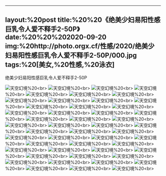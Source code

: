 ﻿---
layout:%20post
title:%20%20《绝美少妇易阳性感巨乳令人爱不释手2-50P》
date:%20%20%202020-09-20
img:%20http://photo.orgx.cf/性感/2020/绝美少妇易阳性感巨乳令人爱不释手2-50P/000.jpg
tags:%20[美女,%20性感,%20泳衣]
---

绝美少妇易阳性感巨乳令人爱不释手2-50P



![天空幻境](http://photo.orgx.cf/性感/2020/绝美少妇易阳性感巨乳令人爱不释手2-50P/001.jpg%20''天空幻境'')%20<br>
![天空幻境](http://photo.orgx.cf/性感/2020/绝美少妇易阳性感巨乳令人爱不释手2-50P/002.jpg%20''天空幻境'')%20<br>
![天空幻境](http://photo.orgx.cf/性感/2020/绝美少妇易阳性感巨乳令人爱不释手2-50P/003.jpg%20''天空幻境'')%20<br>
![天空幻境](http://photo.orgx.cf/性感/2020/绝美少妇易阳性感巨乳令人爱不释手2-50P/004.jpg%20''天空幻境'')%20<br>
![天空幻境](http://photo.orgx.cf/性感/2020/绝美少妇易阳性感巨乳令人爱不释手2-50P/005.jpg%20''天空幻境'')%20<br>
![天空幻境](http://photo.orgx.cf/性感/2020/绝美少妇易阳性感巨乳令人爱不释手2-50P/006.jpg%20''天空幻境'')%20<br>
![天空幻境](http://photo.orgx.cf/性感/2020/绝美少妇易阳性感巨乳令人爱不释手2-50P/007.jpg%20''天空幻境'')%20<br>
![天空幻境](http://photo.orgx.cf/性感/2020/绝美少妇易阳性感巨乳令人爱不释手2-50P/008.jpg%20''天空幻境'')%20<br>
![天空幻境](http://photo.orgx.cf/性感/2020/绝美少妇易阳性感巨乳令人爱不释手2-50P/009.jpg%20''天空幻境'')%20<br>
![天空幻境](http://photo.orgx.cf/性感/2020/绝美少妇易阳性感巨乳令人爱不释手2-50P/010.jpg%20''天空幻境'')%20<br>
![天空幻境](http://photo.orgx.cf/性感/2020/绝美少妇易阳性感巨乳令人爱不释手2-50P/011.jpg%20''天空幻境'')%20<br>
![天空幻境](http://photo.orgx.cf/性感/2020/绝美少妇易阳性感巨乳令人爱不释手2-50P/012.jpg%20''天空幻境'')%20<br>
![天空幻境](http://photo.orgx.cf/性感/2020/绝美少妇易阳性感巨乳令人爱不释手2-50P/013.jpg%20''天空幻境'')%20<br>
![天空幻境](http://photo.orgx.cf/性感/2020/绝美少妇易阳性感巨乳令人爱不释手2-50P/014.jpg%20''天空幻境'')%20<br>
![天空幻境](http://photo.orgx.cf/性感/2020/绝美少妇易阳性感巨乳令人爱不释手2-50P/015.jpg%20''天空幻境'')%20<br>
![天空幻境](http://photo.orgx.cf/性感/2020/绝美少妇易阳性感巨乳令人爱不释手2-50P/016.jpg%20''天空幻境'')%20<br>
![天空幻境](http://photo.orgx.cf/性感/2020/绝美少妇易阳性感巨乳令人爱不释手2-50P/017.jpg%20''天空幻境'')%20<br>
![天空幻境](http://photo.orgx.cf/性感/2020/绝美少妇易阳性感巨乳令人爱不释手2-50P/018.jpg%20''天空幻境'')%20<br>
![天空幻境](http://photo.orgx.cf/性感/2020/绝美少妇易阳性感巨乳令人爱不释手2-50P/019.jpg%20''天空幻境'')%20<br>
![天空幻境](http://photo.orgx.cf/性感/2020/绝美少妇易阳性感巨乳令人爱不释手2-50P/020.jpg%20''天空幻境'')%20<br>
![天空幻境](http://photo.orgx.cf/性感/2020/绝美少妇易阳性感巨乳令人爱不释手2-50P/021.jpg%20''天空幻境'')%20<br>
![天空幻境](http://photo.orgx.cf/性感/2020/绝美少妇易阳性感巨乳令人爱不释手2-50P/022.jpg%20''天空幻境'')%20<br>
![天空幻境](http://photo.orgx.cf/性感/2020/绝美少妇易阳性感巨乳令人爱不释手2-50P/023.jpg%20''天空幻境'')%20<br>
![天空幻境](http://photo.orgx.cf/性感/2020/绝美少妇易阳性感巨乳令人爱不释手2-50P/024.jpg%20''天空幻境'')%20<br>
![天空幻境](http://photo.orgx.cf/性感/2020/绝美少妇易阳性感巨乳令人爱不释手2-50P/025.jpg%20''天空幻境'')%20<br>
![天空幻境](http://photo.orgx.cf/性感/2020/绝美少妇易阳性感巨乳令人爱不释手2-50P/026.jpg%20''天空幻境'')%20<br>
![天空幻境](http://photo.orgx.cf/性感/2020/绝美少妇易阳性感巨乳令人爱不释手2-50P/027.jpg%20''天空幻境'')%20<br>
![天空幻境](http://photo.orgx.cf/性感/2020/绝美少妇易阳性感巨乳令人爱不释手2-50P/028.jpg%20''天空幻境'')%20<br>
![天空幻境](http://photo.orgx.cf/性感/2020/绝美少妇易阳性感巨乳令人爱不释手2-50P/029.jpg%20''天空幻境'')%20<br>
![天空幻境](http://photo.orgx.cf/性感/2020/绝美少妇易阳性感巨乳令人爱不释手2-50P/030.jpg%20''天空幻境'')%20<br>
![天空幻境](http://photo.orgx.cf/性感/2020/绝美少妇易阳性感巨乳令人爱不释手2-50P/031.jpg%20''天空幻境'')%20<br>
![天空幻境](http://photo.orgx.cf/性感/2020/绝美少妇易阳性感巨乳令人爱不释手2-50P/032.jpg%20''天空幻境'')%20<br>
![天空幻境](http://photo.orgx.cf/性感/2020/绝美少妇易阳性感巨乳令人爱不释手2-50P/033.jpg%20''天空幻境'')%20<br>
![天空幻境](http://photo.orgx.cf/性感/2020/绝美少妇易阳性感巨乳令人爱不释手2-50P/034.jpg%20''天空幻境'')%20<br>
![天空幻境](http://photo.orgx.cf/性感/2020/绝美少妇易阳性感巨乳令人爱不释手2-50P/035.jpg%20''天空幻境'')%20<br>
![天空幻境](http://photo.orgx.cf/性感/2020/绝美少妇易阳性感巨乳令人爱不释手2-50P/036.jpg%20''天空幻境'')%20<br>
![天空幻境](http://photo.orgx.cf/性感/2020/绝美少妇易阳性感巨乳令人爱不释手2-50P/037.jpg%20''天空幻境'')%20<br>
![天空幻境](http://photo.orgx.cf/性感/2020/绝美少妇易阳性感巨乳令人爱不释手2-50P/038.jpg%20''天空幻境'')%20<br>
![天空幻境](http://photo.orgx.cf/性感/2020/绝美少妇易阳性感巨乳令人爱不释手2-50P/039.jpg%20''天空幻境'')%20<br>
![天空幻境](http://photo.orgx.cf/性感/2020/绝美少妇易阳性感巨乳令人爱不释手2-50P/040.jpg%20''天空幻境'')%20<br>
![天空幻境](http://photo.orgx.cf/性感/2020/绝美少妇易阳性感巨乳令人爱不释手2-50P/041.jpg%20''天空幻境'')%20<br>
![天空幻境](http://photo.orgx.cf/性感/2020/绝美少妇易阳性感巨乳令人爱不释手2-50P/042.jpg%20''天空幻境'')%20<br>
![天空幻境](http://photo.orgx.cf/性感/2020/绝美少妇易阳性感巨乳令人爱不释手2-50P/043.jpg%20''天空幻境'')%20<br>
![天空幻境](http://photo.orgx.cf/性感/2020/绝美少妇易阳性感巨乳令人爱不释手2-50P/044.jpg%20''天空幻境'')%20<br>
![天空幻境](http://photo.orgx.cf/性感/2020/绝美少妇易阳性感巨乳令人爱不释手2-50P/045.jpg%20''天空幻境'')%20<br>
![天空幻境](http://photo.orgx.cf/性感/2020/绝美少妇易阳性感巨乳令人爱不释手2-50P/046.jpg%20''天空幻境'')%20<br>
![天空幻境](http://photo.orgx.cf/性感/2020/绝美少妇易阳性感巨乳令人爱不释手2-50P/047.jpg%20''天空幻境'')%20<br>
![天空幻境](http://photo.orgx.cf/性感/2020/绝美少妇易阳性感巨乳令人爱不释手2-50P/048.jpg%20''天空幻境'')%20<br>
![天空幻境](http://photo.orgx.cf/性感/2020/绝美少妇易阳性感巨乳令人爱不释手2-50P/049.jpg%20''天空幻境'')%20<br>